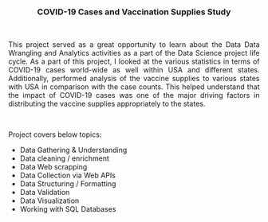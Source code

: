 <h3 align="center"> COVID-19 Cases and Vaccination Supplies Study </h3>
<br/>

<p align="justify">This project served as a great opportunity to learn about the Data Data Wrangling and Analytics activities as a part of the Data Science project life cycle. As a part of this project, I looked at the various statistics in terms of COVID-19 cases world-wide as well within USA and different states. Additionally, performed analysis of the vaccine supplies to various states with USA in comparison with the case counts. This helped understand that the impact of COVID-19 cases was one of the major driving factors in distributing the vaccine supplies appropriately to the states.</p>
<br/>

<p>Project covers below topics:</p>
<ul style="list-style-type:disc;">
  <li>Data Gathering & Understanding</li>
  <li>Data cleaning / enrichment</li>
  <li>Data Web scrapping</li>
  <li>Data Collection via Web APIs</li>
  <li>Data Structuring / Formatting</li>
  <li>Data Validation</li>
  <li>Data Visualization</li>
  <li>Working with SQL Databases</li>
</ul>
